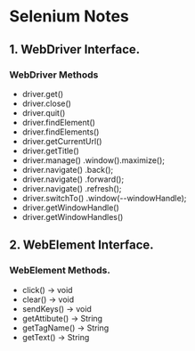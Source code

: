 # Selenium Notes
## 1. WebDriver Interface.
### WebDriver Methods
- driver.get()
- driver.close()
- driver.quit()
- driver.findElement()
- driver.findElements()
- driver.getCurrentUrl()
- driver.getTitle()
- driver.manage()        .window().maximize();
- driver.navigate()      .back();
- driver.navigate()      .forward();
- driver.navigate()      .refresh();
- driver.switchTo()      .window(--windowHandle);
- driver.getWindowHandle()
- driver.getWindowHandles()

## 2. WebElement Interface.
### WebElement Methods.
- click() -> void
- clear() -> void
- sendKeys() -> void
- getAttibute() -> String
- getTagName() -> String
- getText() -> String
